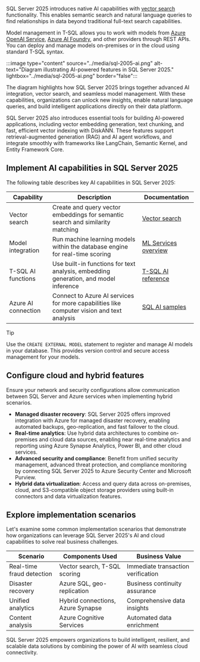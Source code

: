 SQL Server 2025 introduces native AI capabilities with [vector search](/sql/sql-server/ai/vectors) functionality. This enables semantic search and natural language queries to find relationships in data beyond traditional full-text search capabilities.

Model management in T-SQL allows you to work with models from [Azure OpenAI Service](/azure/ai-services/openai/overview), [Azure AI Foundry](/azure/ai-foundry/what-is-azure-ai-foundry), and other providers through REST APIs. You can deploy and manage models on-premises or in the cloud using standard T-SQL syntax.

:::image type="content" source="../media/sql-2005-ai.png" alt-text="Diagram illustrating AI-powered features in SQL Server 2025." lightbox="../media/sql-2005-ai.png" border="false":::

The diagram highlights how SQL Server 2025 brings together advanced AI integration, vector search, and seamless model management. With these capabilities, organizations can unlock new insights, enable natural language queries, and build intelligent applications directly on their data platform.

SQL Server 2025 also introduces essential tools for building AI-powered applications, including vector embedding generation, text chunking, and fast, efficient vector indexing with DiskANN. These features support retrieval-augmented generation (RAG) and AI agent workflows, and integrate smoothly with frameworks like LangChain, Semantic Kernel, and Entity Framework Core.

## Implement AI capabilities in SQL Server 2025

The following table describes key AI capabilities in SQL Server 2025:

| Capability | Description | Documentation |
|------------|-------------|---------------|
| Vector search | Create and query vector embeddings for semantic search and similarity matching | [Vector search](/sql/sql-server/ai/vectors) |
| Model integration | Run machine learning models within the database engine for real-time scoring | [ML Services overview](/sql/machine-learning/sql-server-machine-learning-services) |
| T-SQL AI functions | Use built-in functions for text analysis, embedding generation, and model inference | [T-SQL AI reference](/sql/t-sql/functions/ai-functions-transact-sql) |
| Azure AI connection | Connect to Azure AI services for more capabilities like computer vision and text analysis | [SQL AI samples](https://github.com/Azure-Samples/SQL-AI-samples) |

> [!TIP]
> Use the `CREATE EXTERNAL MODEL` statement to register and manage AI models in your database. This provides version control and secure access management for your models.

## Configure cloud and hybrid features

Ensure your network and security configurations allow communication between SQL Server and Azure services when implementing hybrid scenarios.

- **Managed disaster recovery**: SQL Server 2025 offers improved integration with Azure for managed disaster recovery, enabling automated backups, geo-replication, and fast failover to the cloud.
- **Real-time analytics**: Use hybrid data architectures to combine on-premises and cloud data sources, enabling near real-time analytics and reporting using Azure Synapse Analytics, Power BI, and other cloud services.
- **Advanced security and compliance**: Benefit from unified security management, advanced threat protection, and compliance monitoring by connecting SQL Server 2025 to Azure Security Center and Microsoft Purview.
- **Hybrid data virtualization**: Access and query data across on-premises, cloud, and S3-compatible object storage providers using built-in connectors and data virtualization features.

## Explore implementation scenarios

Let's examine some common implementation scenarios that demonstrate how organizations can leverage SQL Server 2025's AI and cloud capabilities to solve real business challenges.

| Scenario | Components Used | Business Value |
|----------|-----------------|----------------|
| Real-time fraud detection | Vector search, T-SQL scoring | Immediate transaction verification |
| Disaster recovery | Azure SQL, geo-replication | Business continuity assurance |
| Unified analytics | Hybrid connections, Azure Synapse | Comprehensive data insights |
| Content analysis | Azure Cognitive Services | Automated data enrichment |

SQL Server 2025 empowers organizations to build intelligent, resilient, and scalable data solutions by combining the power of AI with seamless cloud connectivity.
